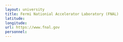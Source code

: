 ```yaml
---
layout: university
title: Fermi Nationial Accelerator Laboratory (FNAL)
latitude: 
longitude: 
url: https://www.fnal.gov
personnel:
---
```


